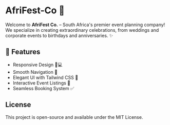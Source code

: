 # AfriFest-Co 🎉

Welcome to **AfriFest Co.** – South Africa's premier event planning company! We specialize in creating extraordinary celebrations, from weddings and corporate events to birthdays and anniversaries. ✨

## 🌟 Features

- Responsive Design 📱💻
- Smooth Navigation 🚀
- Elegant UI with Tailwind CSS 🎨
- Interactive Event Listings 📅
- Seamless Booking System ✅

## License 

This project is open-source and available under the MIT License.
